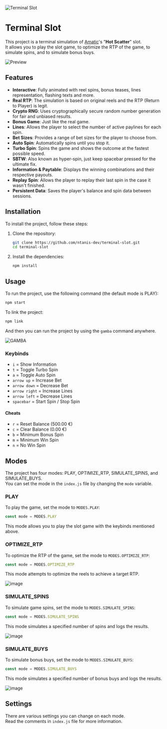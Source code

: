 ![Terminal Slot](https://github.com/user-attachments/assets/a308068c-0082-43a0-a731-80eab58814a7)

# Terminal Slot

This project is a terminal simulation of [Amatic](https://www.amatic.com/)'s "**Hot Scatter**" slot.\
It allows you to play the slot game, to optimize the RTP of the game, to simulate spins, and to simulate bonus buys.

![Preview](https://i.imgur.com/0fyr8lo.gif)

## Features

- **Interactive**: Fully animated with reel spins, bonus teases, lines representation, flashing texts and more.
- **Real RTP**: The simulation is based on original reels and the RTP (Return to Player) is legit.
- **Crypto RNG**: Uses cryptographically secure random number generation for fair and unbiased results.
- **Bonus Game**: Just like the real game.
- **Lines**: Allows the player to select the number of active paylines for each spin.
- **Bet Sizes**: Provides a range of bet sizes for the player to choose from.
- **Auto Spin**: Automatically spins until you stop it.
- **Turbo Spin**: Spins the game and shows the outcome at the fastest possible speed.
- **SBTW**: Also known as hyper-spin, just keep spacebar pressed for the ultimate fix.
- **Information & Paytable**: Displays the winning combinations and their respective payouts.
- **Replay Spin**: Allows the player to replay their last spin in the case it wasn't finished.
- **Persistent Data**: Saves the player's balance and spin data between sessions.

## Installation

To install the project, follow these steps:

1. Clone the repository:
   ```sh
   git clone https://github.com/ntanis-dev/terminal-slot.git
   cd terminal-slot
   ```

2. Install the dependencies:
   ```sh
   npm install
   ```

## Usage

To run the project, use the following command (the default mode is PLAY):
```sh
npm start
```

To link the project:
```sh
npm link
```

And then you can run the project by using the `gamba` command anywhere.

![GAMBA](https://i.imgur.com/VthYgPm.gif)

### Keybinds

- `i` = Show Information
- `t` = Toggle Turbo Spin
- `a` = Toggle Auto Spin
- `arrow up` = Increase Bet
- `arrow down` = Decrease Bet
- `arrow right` = Increase Lines
- `arrow left` = Decrease Lines
- `spacebar` = Start Spin / Stop Spin

#### Cheats

- `r` = Reset Balance (500.00 €)
- `c` = Clear Balance (0.00 €)
- `b` = Minimum Bonus Spin
- `m` = Minimum Win Spin
- `n` = No Win Spin

## Modes

The project has four modes: PLAY, OPTIMIZE_RTP, SIMULATE_SPINS, and SIMULATE_BUYS.\
You can set the mode in the `index.js` file by changing the `mode` variable.

### PLAY

To play the game, set the mode to `MODES.PLAY`:
```js
const mode = MODES.PLAY
```
This mode allows you to play the slot game with the keybinds mentioned above.

### OPTIMIZE_RTP

To optimize the RTP of the game, set the mode to `MODES.OPTIMIZE_RTP`:
```js
const mode = MODES.OPTIMIZE_RTP
```
This mode attempts to optimize the reels to achieve a target RTP.

![image](https://github.com/user-attachments/assets/9aa4f057-8348-4701-b49a-9ac19d383aac)

### SIMULATE_SPINS

To simulate game spins, set the mode to `MODES.SIMULATE_SPINS`:
```js
const mode = MODES.SIMULATE_SPINS
```
This mode simulates a specified number of spins and logs the results.

![image](https://github.com/user-attachments/assets/e3d60515-9987-4c9a-a5b8-7abbdd962e63)

### SIMULATE_BUYS

To simulate bonus buys, set the mode to `MODES.SIMULATE_BUYS`:
```js
const mode = MODES.SIMULATE_BUYS
```
This mode simulates a specified number of bonus buys and logs the results.

![image](https://github.com/user-attachments/assets/36f0729a-b3c0-4045-a473-9fa748058fe2)

## Settings

There are various settings you can change on each mode.\
Read the comments in `index.js` file for more information.
